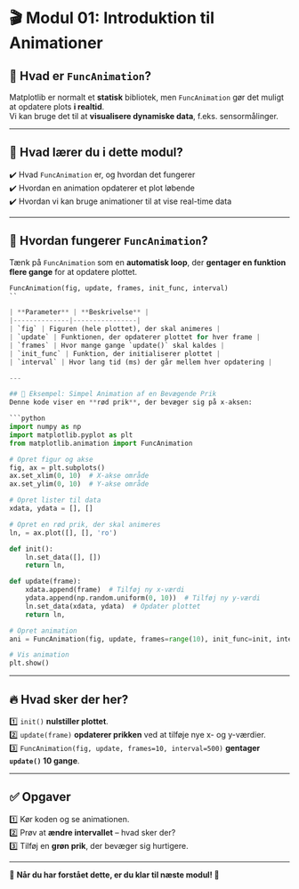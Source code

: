 # 🎬 Modul 01: Introduktion til Animationer

## 📌 Hvad er `FuncAnimation`?
Matplotlib er normalt et **statisk** bibliotek, men `FuncAnimation` gør det muligt at opdatere plots **i realtid**.  
Vi kan bruge det til at **visualisere dynamiske data**, f.eks. sensormålinger.

---

## 🎯 Hvad lærer du i dette modul?
✔️ Hvad `FuncAnimation` er, og hvordan det fungerer  
✔️ Hvordan en animation opdaterer et plot løbende  
✔️ Hvordan vi kan bruge animationer til at vise real-time data  

---

## 📌 Hvordan fungerer `FuncAnimation`?
Tænk på `FuncAnimation` som en **automatisk loop**, der **gentager en funktion flere gange** for at opdatere plottet.
```python
FuncAnimation(fig, update, frames, init_func, interval)
``

| **Parameter** | **Beskrivelse** |
|--------------|----------------|
| `fig` | Figuren (hele plottet), der skal animeres |
| `update` | Funktionen, der opdaterer plottet for hver frame |
| `frames` | Hvor mange gange `update()` skal kaldes |
| `init_func` | Funktion, der initialiserer plottet |
| `interval` | Hvor lang tid (ms) der går mellem hver opdatering |

---

## 🔹 Eksempel: Simpel Animation af en Bevægende Prik
Denne kode viser en **rød prik**, der bevæger sig på x-aksen:

```python
import numpy as np
import matplotlib.pyplot as plt
from matplotlib.animation import FuncAnimation

# Opret figur og akse
fig, ax = plt.subplots()
ax.set_xlim(0, 10)  # X-akse område
ax.set_ylim(0, 10)  # Y-akse område

# Opret lister til data
xdata, ydata = [], []

# Opret en rød prik, der skal animeres
ln, = ax.plot([], [], 'ro')

def init():
    ln.set_data([], [])
    return ln,

def update(frame):
    xdata.append(frame)  # Tilføj ny x-værdi
    ydata.append(np.random.uniform(0, 10))  # Tilføj ny y-værdi
    ln.set_data(xdata, ydata)  # Opdater plottet
    return ln,

# Opret animation
ani = FuncAnimation(fig, update, frames=range(10), init_func=init, interval=500, blit=True)

# Vis animation
plt.show()
```

---

## 🔥 Hvad sker der her?
1️⃣ `init()` **nulstiller plottet**.  
2️⃣ `update(frame)` **opdaterer prikken** ved at tilføje nye x- og y-værdier.  
3️⃣ `FuncAnimation(fig, update, frames=10, interval=500)` **gentager `update()` 10 gange**.

---

## ✅ Opgaver
1️⃣ Kør koden og se animationen.  
2️⃣ Prøv at **ændre intervallet** – hvad sker der?  
3️⃣ Tilføj en **grøn prik**, der bevæger sig hurtigere.

---

🔹 **Når du har forstået dette, er du klar til næste modul! 🚀**

